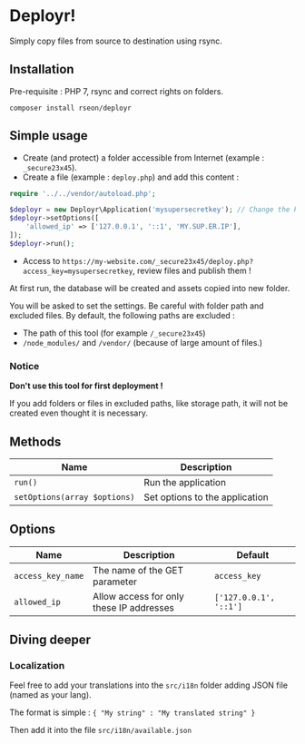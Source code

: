 Deployr!
========

Simply copy files from source to destination using rsync.


## Installation

Pre-requisite : PHP 7, rsync and correct rights on folders.

```
composer install rseon/deployr
```

## Simple usage
* Create (and protect) a folder accessible from Internet (example : `_secure23x45`).
* Create a file (example : `deploy.php`) and add this content :

```php
require '../../vendor/autoload.php';

$deployr = new Deployr\Application('mysupersecretkey'); // Change the key !
$deployr->setOptions([
    'allowed_ip' => ['127.0.0.1', '::1', 'MY.SUP.ER.IP'],
]);
$deployr->run();
```

* Access to `https://my-website.com/_secure23x45/deploy.php?access_key=mysupersecretkey`, review files and publish them !

At first run, the database will be created and assets copied into new folder.

You will be asked to set the settings. Be careful with folder path and excluded files. By default, the following paths are excluded :

- The path of this tool (for example `/_secure23x45`)
- `/node_modules/` and `/vendor/` (because of large amount of files.)


### Notice
__Don't use this tool for first deployment !__

If you add folders or files in excluded paths, like storage path, it will not be created even thought it is necessary.




## Methods

| Name | Description |
|------|-------------|
| `run()` | Run the application |
| `setOptions(array $options)` | Set options to the application |


## Options

| Name | Description | Default |
|------|-------------|---------|
| `access_key_name` | The name of the GET parameter | `access_key` |
| `allowed_ip` | Allow access for only these IP addresses | `['127.0.0.1', '::1']` |


## Diving deeper

### Localization

Feel free to add your translations into the `src/i18n` folder adding JSON file (named as your lang).

The format is simple : `{ "My string" : "My translated string" }`

Then add it into the file `src/i18n/available.json`
